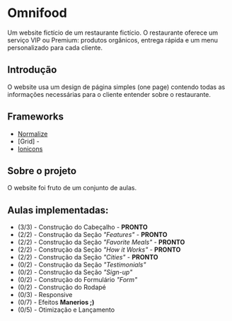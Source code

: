 
# Omnifood

Um website fictício de um restaurante fictício. O restaurante oferece um serviço VIP ou Premium: produtos orgânicos, entrega rápida e um menu personalizado para cada cliente.

## Introdução

O website usa um design de página simples (one page) contendo todas as informações necessárias para o cliente entender sobre o restaurante.

## Frameworks

* [Normalize](http://necolas.github.io/normalize.css/)
* [Grid] - 
* [Ionicons](http://ionicons.com)

## Sobre o projeto

O website foi fruto de um conjunto de aulas.

## Aulas implementadas:

* (3/3) - Construção do Cabeçalho - **PRONTO**
* (2/2) - Construção da Seção *"Features"* - **PRONTO**
* (2/2) - Construção da Seção *"Favorite Meals"* - **PRONTO**
* (2/2) - Construção da Seção *"How it Works"* - **PRONTO**
* (2/2) - Construção da Seção *"Cities"* - **PRONTO**
* (0/2) - Construção da Seção *"Testimonials"*
* (0/2) - Construção da Seção *"Sign-up"*
* (0/2) - Construção do Formulário *"Form"*
* (0/2) - Construção do Rodapé
* (0/3) - Responsive
* (0/7) - Efeitos **Manerios ;)** 
* (0/5) - Otimização e Lançamento
